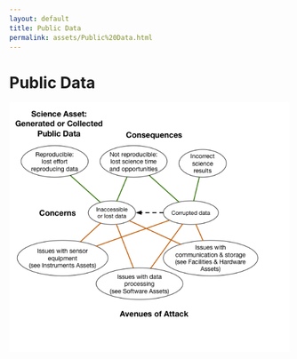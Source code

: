 ```yaml
---
layout: default
title: Public Data
permalink: assets/Public%20Data.html
---
```


# Public Data

![Public-Data](../diagrams/Public%20Data.png)